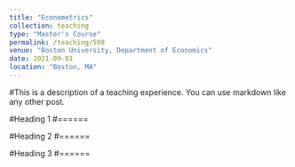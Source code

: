 ```yaml
---
title: "Econometrics"
collection: teaching
type: "Master's Course"
permalink: /teaching/508
venue: "Boston University, Department of Economics"
date: 2021-09-01
location: "Boston, MA"
---
```


#This is a description of a teaching experience. You can use markdown like any other post.

#Heading 1
#======

#Heading 2
#======

#Heading 3
#======
